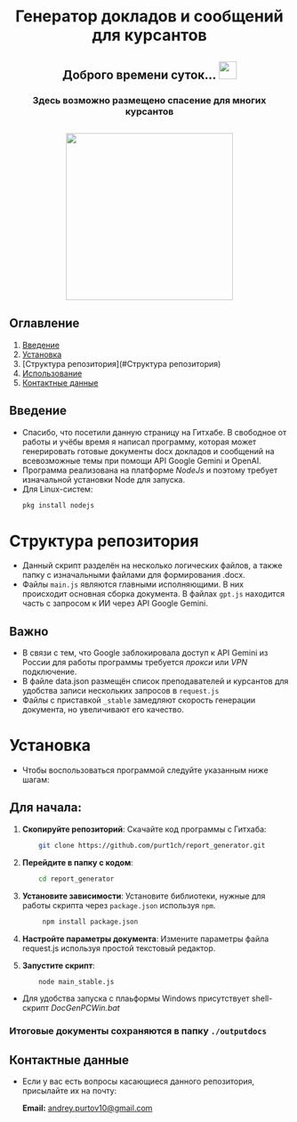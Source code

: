 <h1 align="center">Генератор докладов и сообщений для курсантов</h1>
<h2 align="center">Доброго времени суток...
<img src="https://github.com/blackcater/blackcater/raw/main/images/Hi.gif" height="32"/></h2>
<h3 align="center"> Здесь возможно размещено спасение для многих курсантов
<h2 align="center"><img src="https://static.tildacdn.com/tild6133-6539-4462-b334-633666643630/002_-_____.svg" height="300"/></h2>

## Оглавление

1. [Введение](#введение)
2. [Установка](#установка)
3. [Структура репозитория](#Структура репозитория)
4. [Использование](#использование)
5. [Контактные данные](#контакты)

## Введение
* Спасибо, что посетили данную страницу на Гитхабе.
В свободное от работы и учёбы время я написал программу, которая может генерировать готовые документы docx докладов и сообщений на всевозможные темы при помощи API Google Gemini и OpenAI.
* Программа реализована на платформе *NodeJs* и поэтому требует изначальной установки Node для запуска.
* Для Linux-систем:
    ```sh
    pkg install nodejs
    ```

# Структура репозитория
* Данный скрипт разделён на несколько логических файлов, а также папку с изначальными файлами для формирования .docx. 
* Файлы `main.js` являются главными исполняющими. В них происходит основная сборка документа. В файлах  `gpt.js` находится часть с запросом к ИИ через API Google Gemini.
## Важно
* В связи с тем, что Google заблокировала доступ к API Gemini из России для работы программы требуется *прокси* или *VPN* подключение.
* В файле data.json размещён список преподавателей и курсантов для удобства записи нескольких запросов в `request.js`
* Файлы с приставкой `_stable` замедляют скорость генерации документа, но увеличивают его качество.

<!--Установка-->
# Установка
* Чтобы воспользоваться программой следуйте указанным ниже шагам:
## Для начала:

1. **Скопируйте репозиторий**: Скачайте код программы с Гитхаба:
    ```sh
        git clone https://github.com/purt1ch/report_generator.git
    ```
2. **Перейдите в папку с кодом**:
    ```sh
        cd report_generator
    ```


3. **Установите зависимости**: Установите библиотеки, нужные для работы скрипта через `package.json` используя `npm`.
    ```sh
         npm install package.json
    ```
4. **Настройте параметры документа**: Измените параметры файла request.js используя простой текстовый редактор.  

5. **Запустите скрипт**:
    ```sh
        node main_stable.js
    ```
* Для удобства запуска с плаьформы Windows присутствует shell-скрипт *DocGenPCWin.bat*

### Итоговые документы сохраняются в папку `./outputdocs`
## Контактные данные
* Если у вас есть вопросы касающиеся данного репозитория, присылайте их на почту:

  
   **Email:** andrey.purtov10@gmail.com



